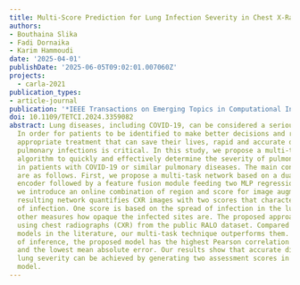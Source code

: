 ```yaml
---
title: Multi-Score Prediction for Lung Infection Severity in Chest X-Ray Images
authors:
- Bouthaina Slika
- Fadi Dornaika
- Karim Hammoudi
date: '2025-04-01'
publishDate: '2025-06-05T09:02:01.007060Z'
projects:
  - carla-2021
publication_types:
- article-journal
publication: '*IEEE Transactions on Emerging Topics in Computational Intelligence*'
doi: 10.1109/TETCI.2024.3359082
abstract: Lung diseases, including COVID-19, can be considered a serious health problem.
  In order for patients to be identified to make better decisions and receive the
  appropriate treatment that can save their lives, rapid and accurate diagnosis of
  pulmonary infections is critical. In this study, we propose a multi-task deep learning
  algorithm to quickly and effectively determine the severity of pulmonary infection
  in patients with COVID-19 or similar pulmonary diseases. The main contributions
  are as follows. First, we propose a multi-task network based on a dual transformer
  encoder followed by a feature fusion module feeding two MLP regression heads. Second,
  we introduce an online combination of region and score for image augmentation. The
  resulting network quantifies CXR images with two scores that characterize two types
  of infection. One score is based on the spread of infection in the lung, while the
  other measures how opaque the infected sites are. The proposed approach is evaluated
  using chest radiographs (CXR) from the public RALO dataset. Compared to prediction
  models in the literature, our multi-task technique outperforms them. At the time
  of inference, the proposed model has the highest Pearson correlation coefficient
  and the lowest mean absolute error. Our results show that accurate diagnosis of
  lung severity can be achieved by generating two assessment scores in a multi-tasking
  model.
---
```


